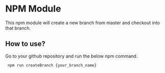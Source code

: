 # NPM Module
This npm module will create a new branch from master and checkout into that branch.

## How to use?
Go to your github repository and run the below npm command.

<code> npm run createBranch {your_branch_name} </code>
